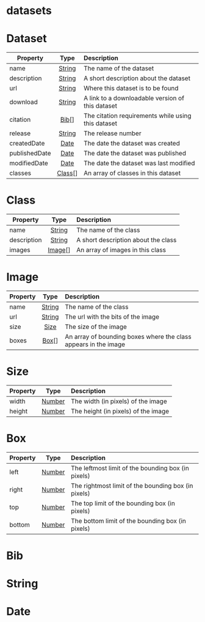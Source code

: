 # datasets

# Dataset

| Property      | Type                    | Description                                                      |
| ------------- |:-----------------------:| :----------------------------------------------------------------|
| name          | [String](#String)       | The name of the dataset                                          |
| description   | [String](#String)       | A short description about the dataset                            |
| url           | [String](#String)       | Where this dataset is to be found                                |
| download      | [String](#String)       | A link to a downloadable version of this dataset                 |
| citation      | [Bib](#Bib)[]           | The citation requirements while using this dataset               |
| release       | [String](#String)       | The release number                                               |
| createdDate   | [Date](#Date)           | The date the dataset was created                                 |
| publishedDate | [Date](#Date)           | The date the dataset was published                               |
| modifiedDate  | [Date](#Date)           | The date the dataset was last modified                           |
| classes       | [Class](#Class)[]       | An array of classes in this dataset                              |

# Class

| Property      | Type                    | Description                                                      |
| ------------- |:-----------------------:| :----------------------------------------------------------------|
| name          | [String](#String)       | The name of the class                                            |
| description   | [String](#String)       | A short description about the class                              |
| images        | [Image](#Image)[]       | An array of images in this class                                 |

# Image

| Property      | Type                    | Description                                                      |
| ------------- |:-----------------------:| :----------------------------------------------------------------|
| name          | [String](#String)       | The name of the class                                            |
| url           | [String](#String)       | The url with the bits of the image                               |
| size          | [Size](#Size)           | The size of the image                                            |
| boxes         | [Box](#Box)[]           | An array of bounding boxes where the class appears in the image  |

# Size

| Property      | Type                    | Description                                                      |
| ------------- |:-----------------------:| :----------------------------------------------------------------|
| width         | [Number](#Number)       | The width (in pixels) of the image                               |
| height        | [Number](#Number)       | The height (in pixels) of the image                              |


# Box

| Property      | Type                    | Description                                                      |
| ------------- |:-----------------------:| :----------------------------------------------------------------|
| left          | [Number](#Number)       | The leftmost limit of the bounding box (in pixels)               |
| right         | [Number](#Number)       | The rightmost limit of the bounding box (in pixels)              |
| top           | [Number](#Number)       | The top limit of the bounding box (in pixels)                    |
| bottom        | [Number](#Number)       | The bottom limit of the bounding box (in pixels)                 |


# Bib

# String

# Date
